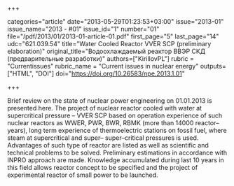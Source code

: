 +++

categories="article"
date="2013-05-29T01:23:53+03:00"
issue="2013-01"
issue_name="2013 - #01"
issue_id="1"
number="01"
file="/pdf/2013/01/2013-01-article-01.pdf"
first_page="5"
last_page="14"
udc="621.039.54"
title="Water Cooled Reactor VVER SCP (preliminary elaboration)"
original_title="Водоохлаждаемый реактор ВВЭР СКД (предварительные разработки)"
authors=["KirillovPL"]
rubric = "Сurrentissues"
rubric_name = "Current issues in nuclear energy"
outputs=["HTML", "DOI"]
doi="https://doi.org/10.26583/npe.2013.1.01"

+++

Brief review on the state of nuclear power engineering on 01.01.2013 is presented here. The project of nuclear reactor cooled with water at supercritical pressure – VVER SCP based on operation experience of such nuclear reactors as WWER, PWR, BWR, RBMK (more than 14000 reactor–years), long term experience of thermoelectric stations on fossil fuel, where steam at supercritical and super– super–critical pressures is used. Advantages of such type of reactor are listed as well as scientific and technical problems to be solved. Preliminary estimations in accordance with INPRO approach are made. Knowledge accumulated during last 10 years in this field allows reactor concept to be specified and the project of experimental reactor of small power to be launched.